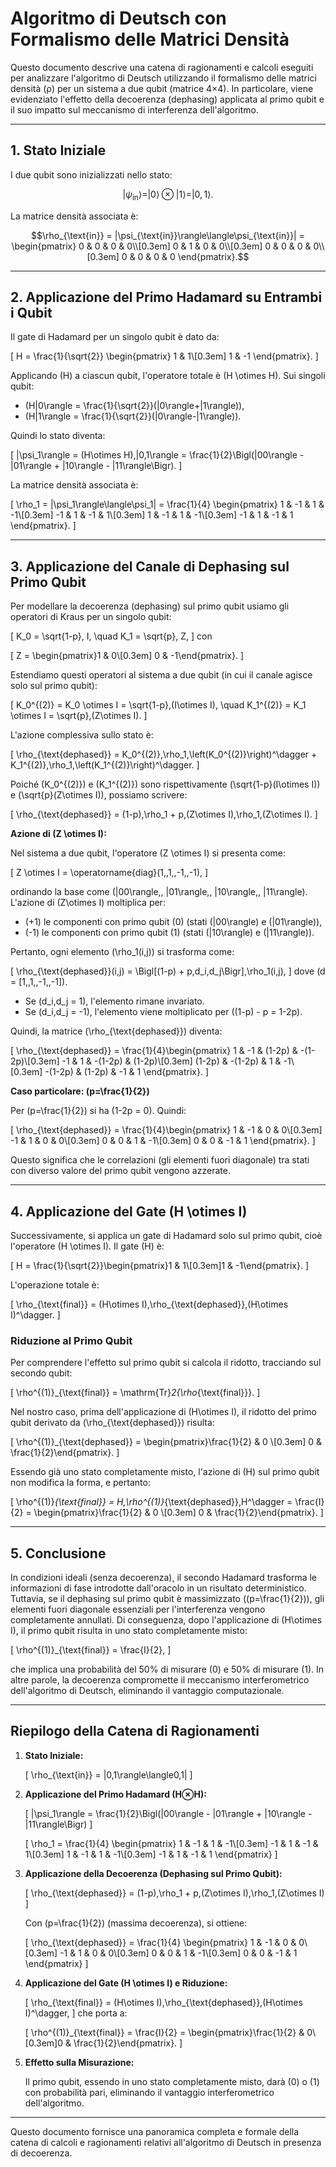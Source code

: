 # Algoritmo di Deutsch con Formalismo delle Matrici Densità

Questo documento descrive una catena di ragionamenti e calcoli eseguiti per analizzare l'algoritmo di Deutsch utilizzando il formalismo delle matrici densità (ρ) per un sistema a due qubit (matrice 4×4). In particolare, viene evidenziato l'effetto della decoerenza (dephasing) applicata al primo qubit e il suo impatto sul meccanismo di interferenza dell'algoritmo.

---

## 1. Stato Iniziale

I due qubit sono inizializzati nello stato:

```math
|\psi_{\text{in}}\rangle = |0\rangle \otimes |1\rangle = |0,1\rangle.
```

La matrice densità associata è:

```math
\rho_{\text{in}} = |\psi_{\text{in}}\rangle\langle\psi_{\text{in}}| =
\begin{pmatrix}
0 & 0 & 0 & 0\\[0.3em]
0 & 1 & 0 & 0\\[0.3em]
0 & 0 & 0 & 0\\[0.3em]
0 & 0 & 0 & 0
\end{pmatrix}.
```

---

## 2. Applicazione del Primo Hadamard su Entrambi i Qubit

Il gate di Hadamard per un singolo qubit è dato da:

\[
H = \frac{1}{\sqrt{2}}
\begin{pmatrix}
1 & 1\\[0.3em]
1 & -1
\end{pmatrix}.
\]

Applicando \(H\) a ciascun qubit, l'operatore totale è \(H \otimes H\). Sui singoli qubit:

- \(H|0\rangle = \frac{1}{\sqrt{2}}(|0\rangle+|1\rangle)\),
- \(H|1\rangle = \frac{1}{\sqrt{2}}(|0\rangle-|1\rangle)\).

Quindi lo stato diventa:

\[
|\psi_1\rangle = (H\otimes H)\,|0,1\rangle = \frac{1}{2}\Bigl(|00\rangle - |01\rangle + |10\rangle - |11\rangle\Bigr).
\]

La matrice densità associata è:

\[
\rho_1 = |\psi_1\rangle\langle\psi_1| = \frac{1}{4}
\begin{pmatrix}
1 & -1 & 1 & -1\\[0.3em]
-1 & 1 & -1 & 1\\[0.3em]
1 & -1 & 1 & -1\\[0.3em]
-1 & 1 & -1 & 1
\end{pmatrix}.
\]

---

## 3. Applicazione del Canale di Dephasing sul Primo Qubit

Per modellare la decoerenza (dephasing) sul primo qubit usiamo gli operatori di Kraus per un singolo qubit:

\[
K_0 = \sqrt{1-p}\, I, \quad K_1 = \sqrt{p}\, Z,
\]
con

\[
Z = \begin{pmatrix}1 & 0\\[0.3em] 0 & -1\end{pmatrix}.
\]

Estendiamo questi operatori al sistema a due qubit (in cui il canale agisce solo sul primo qubit):

\[
K_0^{(2)} = K_0 \otimes I = \sqrt{1-p}\,(I\otimes I), \quad K_1^{(2)} = K_1 \otimes I = \sqrt{p}\,(Z\otimes I).
\]

L'azione complessiva sullo stato è:

\[
\rho_{\text{dephased}} = K_0^{(2)}\,\rho_1\,\left(K_0^{(2)}\right)^\dagger + K_1^{(2)}\,\rho_1\,\left(K_1^{(2)}\right)^\dagger.
\]

Poiché \(K_0^{(2)}\) e \(K_1^{(2)}\) sono rispettivamente \(\sqrt{1-p}(I\otimes I)\) e \(\sqrt{p}(Z\otimes I)\), possiamo scrivere:

\[
\rho_{\text{dephased}} = (1-p)\,\rho_1 + p\,(Z\otimes I)\,\rho_1\,(Z\otimes I).
\]

**Azione di \(Z \otimes I\):**

Nel sistema a due qubit, l'operatore \(Z \otimes I\) si presenta come:

\[
Z \otimes I = \operatorname{diag}(1,\,1,\,-1,\,-1),
\]

ordinando la base come \(|00\rangle,\, |01\rangle,\, |10\rangle,\, |11\rangle\). L'azione di \(Z\otimes I\) moltiplica per:
- \(+1\) le componenti con primo qubit \(0\) (stati \(|00\rangle\) e \(|01\rangle\)),
- \(-1\) le componenti con primo qubit \(1\) (stati \(|10\rangle\) e \(|11\rangle\)).

Pertanto, ogni elemento \(\rho_1(i,j)\) si trasforma come:

\[
\rho_{\text{dephased}}(i,j) = \Bigl[(1-p) + p\,d_i\,d_j\Bigr]\,\rho_1(i,j),
\]
dove \(d = [1,\,1,\,-1,\,-1]\).

- Se \(d_i\,d_j = 1\), l'elemento rimane invariato.
- Se \(d_i\,d_j = -1\), l'elemento viene moltiplicato per \((1-p) - p = 1-2p\).

Quindi, la matrice \(\rho_{\text{dephased}}\) diventa:

\[
\rho_{\text{dephased}} = \frac{1}{4}\begin{pmatrix}
1 & -1 & (1-2p) & -(1-2p)\\[0.3em]
-1 & 1 & -(1-2p) & (1-2p)\\[0.3em]
(1-2p) & -(1-2p) & 1 & -1\\[0.3em]
-(1-2p) & (1-2p) & -1 & 1
\end{pmatrix}.
\]

**Caso particolare: \(p=\frac{1}{2}\)**

Per \(p=\frac{1}{2}\) si ha \(1-2p = 0\). Quindi:

\[
\rho_{\text{dephased}} = \frac{1}{4}\begin{pmatrix}
1 & -1 & 0 & 0\\[0.3em]
-1 & 1 & 0 & 0\\[0.3em]
0 & 0 & 1 & -1\\[0.3em]
0 & 0 & -1 & 1
\end{pmatrix}.
\]

Questo significa che le correlazioni (gli elementi fuori diagonale) tra stati con diverso valore del primo qubit vengono azzerate.

---

## 4. Applicazione del Gate \(H \otimes I\)

Successivamente, si applica un gate di Hadamard solo sul primo qubit, cioè l'operatore \(H \otimes I\). Il gate \(H\) è:

\[
H = \frac{1}{\sqrt{2}}\begin{pmatrix}1 & 1\\[0.3em]1 & -1\end{pmatrix}.
\]

L'operazione totale è:

\[
\rho_{\text{final}} = (H\otimes I)\,\rho_{\text{dephased}}\,(H\otimes I)^\dagger.
\]

### Riduzione al Primo Qubit

Per comprendere l'effetto sul primo qubit si calcola il ridotto, tracciando sul secondo qubit:

\[
\rho^{(1)}_{\text{final}} = \mathrm{Tr}_2\{\rho_{\text{final}}\}.
\]

Nel nostro caso, prima dell'applicazione di \(H\otimes I\), il ridotto del primo qubit derivato da \(\rho_{\text{dephased}}\) risulta:

\[
\rho^{(1)}_{\text{dephased}} = \begin{pmatrix}\frac{1}{2} & 0 \\[0.3em] 0 & \frac{1}{2}\end{pmatrix}.
\]

Essendo già uno stato completamente misto, l'azione di \(H\) sul primo qubit non modifica la forma, e pertanto:

\[
\rho^{(1)}_{\text{final}} = H\,\rho^{(1)}_{\text{dephased}}\,H^\dagger = \frac{I}{2} = \begin{pmatrix}\frac{1}{2} & 0 \\[0.3em] 0 & \frac{1}{2}\end{pmatrix}.
\]

---

## 5. Conclusione

In condizioni ideali (senza decoerenza), il secondo Hadamard trasforma le informazioni di fase introdotte dall'oracolo in un risultato deterministico. Tuttavia, se il dephasing sul primo qubit è massimizzato (\(p=\frac{1}{2}\)), gli elementi fuori diagonale essenziali per l'interferenza vengono completamente annullati. Di conseguenza, dopo l'applicazione di \(H\otimes I\), il primo qubit risulta in uno stato completamente misto:

\[
\rho^{(1)}_{\text{final}} = \frac{I}{2},
\]

che implica una probabilità del 50% di misurare \(0\) e 50% di misurare \(1\). In altre parole, la decoerenza compromette il meccanismo interferometrico dell'algoritmo di Deutsch, eliminando il vantaggio computazionale.

---

## Riepilogo della Catena di Ragionamenti

1. **Stato Iniziale:**

   \[
   \rho_{\text{in}} = |0,1\rangle\langle0,1|
   \]

2. **Applicazione del Primo Hadamard (H⊗H):**

   \[
   |\psi_1\rangle = \frac{1}{2}\Bigl(|00\rangle - |01\rangle + |10\rangle - |11\rangle\Bigr)
   \]
   
   \[
   \rho_1 = \frac{1}{4}
   \begin{pmatrix}
   1 & -1 & 1 & -1\\[0.3em]
   -1 & 1 & -1 & 1\\[0.3em]
   1 & -1 & 1 & -1\\[0.3em]
   -1 & 1 & -1 & 1
   \end{pmatrix}
   \]

3. **Applicazione della Decoerenza (Dephasing sul Primo Qubit):**

   \[
   \rho_{\text{dephased}} = (1-p)\,\rho_1 + p\,(Z\otimes I)\,\rho_1\,(Z\otimes I)
   \]
   
   Con \(p=\frac{1}{2}\) (massima decoerenza), si ottiene:

   \[
   \rho_{\text{dephased}} = \frac{1}{4}
   \begin{pmatrix}
   1 & -1 & 0 & 0\\[0.3em]
   -1 & 1 & 0 & 0\\[0.3em]
   0 & 0 & 1 & -1\\[0.3em]
   0 & 0 & -1 & 1
   \end{pmatrix}
   \]

4. **Applicazione del Gate \(H \otimes I\) e Riduzione:**

   \[
   \rho_{\text{final}} = (H\otimes I)\,\rho_{\text{dephased}}\,(H\otimes I)^\dagger,
   \]
   che porta a:
   
   \[
   \rho^{(1)}_{\text{final}} = \frac{I}{2} = \begin{pmatrix}\frac{1}{2} & 0\\[0.3em]0 & \frac{1}{2}\end{pmatrix}.
   \]

5. **Effetto sulla Misurazione:**

   Il primo qubit, essendo in uno stato completamente misto, darà \(0\) o \(1\) con probabilità pari, eliminando il vantaggio interferometrico dell'algoritmo.

---

Questo documento fornisce una panoramica completa e formale della catena di calcoli e ragionamenti relativi all'algoritmo di Deutsch in presenza di decoerenza.  
